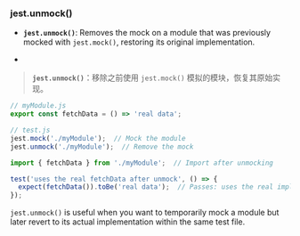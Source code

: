 ### jest.unmock()

- **`jest.unmock()`**: Removes the mock on a module that was previously mocked with `jest.mock()`, restoring its original implementation.

- <audio src="C:\Users\10691\Downloads\__`jest.unmock(.mp3"></audio>

> **`jest.unmock()`**：移除之前使用 `jest.mock()` 模拟的模块，恢复其原始实现。
>
> <audio src="C:\Users\10691\Downloads\`jest.unmock()`.mp3"></audio>

```js
// myModule.js
export const fetchData = () => 'real data';

// test.js
jest.mock('./myModule');  // Mock the module
jest.unmock('./myModule');  // Remove the mock

import { fetchData } from './myModule';  // Import after unmocking

test('uses the real fetchData after unmock', () => {
  expect(fetchData()).toBe('real data');  // Passes: uses the real implementation
});
```

`jest.unmock()` is useful when you want to temporarily mock a module but later revert to its actual implementation within the same test file.